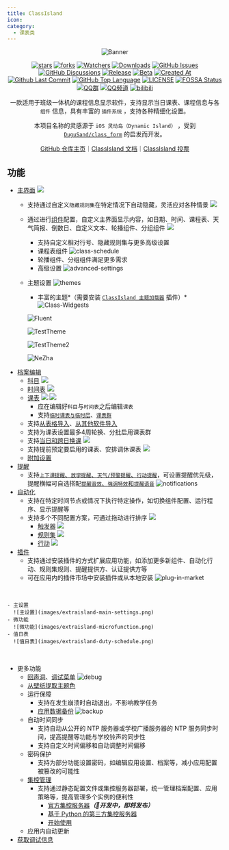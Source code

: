 ```yaml
---
title: ClassIsland
icon: 
category:
  - 课表类
---
```


<div align="center">

![Banner](https://github.com/user-attachments/assets/a815dd7d-8343-4da5-aee4-3f754aa297e4)

[![stars](https://img.shields.io/github/stars/ClassIsland/ClassIsland?label=Stars)](https://github.com/ClassIsland/ClassIsland) [![forks](https://img.shields.io/github/forks/ClassIsland/ClassIsland?label=Forks)](https://github.com/ClassIsland/ClassIsland) [![Watchers](https://img.shields.io/github/watchers/ClassIsland/ClassIsland?style=social)](https://github.com/ClassIsland/ClassIsland/watchers) [![Downloads](https://img.shields.io/github/downloads/ClassIsland/ClassIsland/total?style=social&label=Downloads&logo=github)](https://github.com/ClassIsland/ClassIsland/releases/latest) [![GitHub Issues](https://img.shields.io/github/issues-search/ClassIsland/ClassIsland?query=is%3Aopen&style=flat&logo=github&label=Issues&color=%233fb950)](https://github.com/ClassIsland/ClassIsland/issues) [![GitHub Discussions](https://img.shields.io/github/discussions/ClassIsland/ClassIsland?style=flat&logo=Github&label=Discussions)](https://github.com/ClassIsland/ClassIsland/discussions) [![Release](https://img.shields.io/github/v/release/ClassIsland/ClassIsland?style=flat&color=%233fb950&label=正式版)](https://github.com/ClassIsland/ClassIsland/releases/latest) [![Beta](https://img.shields.io/github/v/release/ClassIsland/ClassIsland?include_prereleases&style=flat&color=orange&label=测试版)](https://github.com/ClassIsland/ClassIsland/releases) [![Created At](https://img.shields.io/github/created-at/ClassIsland/ClassIsland)](https://github.com/ClassIsland/ClassIsland) [![Github Last Commit](https://img.shields.io/github/last-commit/ClassIsland/ClassIsland)](https://github.com/ClassIsland/ClassIsland/commits/master) [![GitHub Top Language](https://img.shields.io/github/languages/top/ClassIsland/ClassIsland)](https://github.com/ClassIsland/ClassIsland) [![LICENSE](https://img.shields.io/badge/License-MIT-red.svg "LICENSE")](https://github.com/ClassIsland/ClassIsland/blob/master/LICENSE.txt) [![FOSSA Status](https://app.fossa.com/api/projects/git%2Bgithub.com%2FHelloWRC%2FClassIsland.svg?type=shield)](https://app.fossa.com/projects/git%2Bgithub.com%2FHelloWRC%2FClassIsland?ref=badge_shield&style=flat) [![QQ群](https://img.shields.io/badge/-QQ%E7%BE%A4%EF%BD%9C958840932-blue?style=flat&logo=QQ)](https://qm.qq.com/q/4NsDQKiAuQ) [![QQ频道](https://img.shields.io/badge/-QQ%E9%A2%91%E9%81%93%EF%BD%9Cclassisland-blue?style=flat&logo=QQ)](https://pd.qq.com/s/7a41knciu) [![bilibili](https://img.shields.io/badge/-UP%E4%B8%BB%EF%BD%9CHelloWRC__dev-%23FB7299?style=flat&logo=bilibili)](https://space.bilibili.com/355897687)

一款适用于班级一体机的课程信息显示软件，支持显示当日课表、课程信息与各 `组件` 信息，具有丰富的 `插件系统` ，支持各种精细化设置。

本项目名称的灵感源于 `iOS 灵动岛（Dynamic Island）` ，受到 [`DuguSand/class_form`](https://github.com/DuguSand/class_form) 的启发而开发。

[GitHub 仓库主页](https://github.com/ClassIsland/ClassIsland)｜[ClassIsland 文档](https://docs.classisland.tech)｜[ClassIsland 投票](https://github.com/ClassIsland/voting/discussions)

<SiteInfo
  name="ClassIsland 官网"
  desc="一款大屏课表显示工具"
  url="https://classisland.tech/"
  logo="https://gh.llkk.cc/https://raw.githubusercontent.com/ClassIsland/ClassIsland/master/ClassIsland/Assets/AppLogo_AppLogo.svg"
  repo="https://github.com/ClassIsland/ClassIsland"
  preview="https://classisland.tech/assets/Banner-Web-24-yoxS6EsL.png"
/>

</div>

<BiliBili bvid="BV12fFoefEGn" />

<BiliBili bvid="BV1AqFYeoEZ6" />

## 功能
- [主界面](https://docs.classisland.tech/app/basic.html#%E4%B8%BB%E7%95%8C%E9%9D%A2)
  <img src="https://classisland.tech/assets/comps-BImMTOwP.png">
  - 支持通过自定义`隐藏规则集`在特定情况下自动隐藏，灵活应对各种情景
    <img src="https://classisland.tech/assets/ruleset-DvDC3p49.png">
  - 通过进行[组件](https://docs.classisland.tech/app/basic.html#%E7%BB%84%E4%BB%B6)配置，自定义主界面显示内容，如日期、时间、课程表、天气简报、倒数日、自定义文本、轮播组件、分组组件
    <img src="https://classisland.tech/assets/comp-settings-CnSSI3ny.png">
    - 支持自定义相对行号、隐藏规则集与更多高级设置
    - 课程表组件
      ![class-schedule](images/class-schedule.png)
    - 轮播组件、分组组件满足更多需求
    - 高级设置
      ![advanced-settings](images/advanced-settings.png)
  - 主题设置
    ![themes](images/themes.png)
    - 丰富的主题*（需要安装 [`ClassIsland 主题加载器`](https://github.com/ClassIsland/ClassIsland.ThemeLoader) 插件）*
    ![Class-Widgests](images/classwidgets.png)
    
    ![Fluent](images/fluent.png)
    
    ![TestTheme](images/testtheme.png)
    
    ![TestTheme2](images/testtheme2.png)
    
    ![NeZha](images/nezha.png)
- [档案编辑](https://docs.classisland.tech/app/profile/)
  - [科目](https://docs.classisland.tech/app/profile/subject.html)
    <img src="https://classisland.tech/assets/4-UASBuuFy.png">
  - [时间表](https://docs.classisland.tech/app/profile/time-layout.html)
    <img src="https://classisland.tech/assets/3-B78pDh2c.png">
  - [课表](https://docs.classisland.tech/app/profile/classplan.html)
    <img src="https://classisland.tech/assets/1-UIMlY11K.png">
    <img src="https://classisland.tech/assets/2-D-hk6KM_.png">
    - 应在编辑好`科目`与`时间表`之后编辑`课表`
    - 支持[`临时课表与临时层`](https://docs.classisland.tech/app/profile/classplan.html#%E4%B8%B4%E6%97%B6%E8%AF%BE%E8%A1%A8%E4%B8%8E%E4%B8%B4%E6%97%B6%E5%B1%82)、[`课表群`](https://docs.classisland.tech/app/profile/classplan.html#%E8%AF%BE%E8%A1%A8%E7%BE%A4)
   - 支持[从表格导入](https://docs.classisland.tech/app/profile/#%E4%BB%8E%E8%A1%A8%E6%A0%BC%E5%AF%BC%E5%85%A5)、[从其他软件导入](https://docs.classisland.tech/app/migrate/)
   - 支持为课表设置最多4周轮换、分批启用课表群
   - 支持[当日和跨日换课](https://docs.classisland.tech/app/profile/classplan.html#%E6%8D%A2%E8%AF%BE)
     <img src="https://classisland.tech/assets/5-Cf_Rqjz-.png">
   - 支持提前预定要启用的课表、安排调休课表
     <img src="https://classisland.tech/assets/6-CIhgwWiW.png">
   - [附加设置](https://docs.classisland.tech/app/profile/attached-settings.html)
- [提醒](https://docs.classisland.tech/app/notifications.html)
  - 支持[`上下课提醒`、`放学提醒`、`天气/预警提醒`、`行动提醒`](https://docs.classisland.tech/app/notifications.html#%E6%8F%90%E9%86%92%E8%AE%BE%E7%BD%AE)，可设置提醒优先级，提醒横幅可自选搭配[`提醒音效`、`强调特效`和`提醒语音`](https://docs.classisland.tech/app/notifications.html#%E5%BC%BA%E8%B0%83%E6%8F%90%E9%86%92)
    ![notifications](notifications.png)
- [自动化](https://docs.classisland.tech/app/automation.html)
  - 支持在特定时间节点或情况下执行特定操作，如切换组件配置、运行程序、显示提醒等
  - 支持多个不同配置方案，可通过拖动进行排序
    <img src="https://classisland.tech/assets/automatic1-itAmfZ_k.png">
    - [触发器](https://docs.classisland.tech/app/automation.html#%E8%A7%A6%E5%8F%91%E5%99%A8)
      <img src="https://docs.classisland.tech/assets/%E8%A7%A6%E5%8F%91%E5%99%A8-BFm_yeqw.png">
    - [规则集](https://docs.classisland.tech/app/automation.html#%E8%87%AA%E5%8A%A8%E5%8C%96-1)
      <img src="https://docs.classisland.tech/assets/%E8%A7%84%E5%88%99%E9%9B%86%E7%A4%BA%E4%BE%8B-CsFLEBwL.png">
    - [行动](https://docs.classisland.tech/app/automation.html#%E8%A7%A6%E5%8F%91%E5%99%A8)
      <img src="https://docs.classisland.tech/assets/%E8%A1%8C%E5%8A%A8%E7%A4%BA%E4%BE%8B-C2elwscy.png">
- [插件](https://github.com/ClassIsland/PluginIndex)
  - 支持通过安装插件的方式扩展应用功能，如添加更多新组件、自动化行动、规则集规则、提醒提供方、认证提供方等
  - 可在应用内的插件市场中安装插件或从本地安装
  ![plug-in-market](images/plug-in-market.png)
  
<VPCard
  style="padding-left: 2rem;"
  logo="https://gh.llkk.cc/https://raw.githubusercontent.com/LiPolymer/ExtraIsland/master/ExtraIsland/icon.png"
  title="ExtraIsland"
  desc="为 ClassIsland 提供多种扩展功能！"
  link="https://github.com/LiPolymer/ExtraIsland"
/>

    - 主设置
      ![主设置](images/extraisland-main-settings.png)
    - 微功能
      ![微功能](images/extraisland-microfunction.png)
    - 值日表
      ![值日表](images/extraisland-duty-schedule.png)

<VPCard
  style="padding-left: 2rem;"
  logo="https://gh.llkk.cc/https://raw.githubusercontent.com/ClassIsland/ClassIsland.ThemeLoader/master/ClassIsland.ThemeLoader/icon.png"
  title="ClassIsland 主题加载器"
  desc="为 ClassIsland 加载自定义主题，个性化您的界面。"
  link="https://github.com/ClassIsland/ClassIsland.ThemeLoader"
/>
<VPCard
  style="padding-left: 2rem;"
  logo="https://gh.llkk.cc/https://raw.githubusercontent.com/denglihong2007/EarthquakeWarningForClassIsLand/master/EarthquakeWarning/icon.png"
  title="地震预警"
  desc="防范于未然，为您争取宝贵避险时间。"
  link="https://github.com/denglihong2007/EarthquakeWarningForClassIsLand"
/>
<VPCard
  style="padding-left: 2rem;"
  logo=""
  title="UIAccess 提权"
  desc="为 ClassIsland 提升 UIAccess 令牌，使 ClassIsland 可以置顶到全屏 UWP 应用和系统界面上。"
  link="https://github.com/HelloWRC/GrantUiAccess"
/>

- 更多功能
  - [回声洞](https://docs.qq.com/sheet/DS3pQdk5IRmZnbmhu)、[调试菜单](https://docs.classisland.tech/app/advanced.html#%E8%B0%83%E8%AF%95%E8%8F%9C%E5%8D%95)
    ![debug](images/debug.png)
  - [从壁纸提取主题色](https://docs.classisland.tech/app/advanced.html#%E4%BB%8E%E5%A3%81%E7%BA%B8%E6%8F%90%E5%8F%96%E4%B8%BB%E9%A2%98%E8%89%B2)
  - 运行保障
    - 支持在发生崩溃时自动退出，不影响教学任务
    - [应用数据备份](https://docs.classisland.tech/app/backup.html)
      ![backup](images/backup.png)
  - 自动时间同步
    - 支持自动从公开的 NTP 服务器或学校广播服务器的 NTP 服务同步时间，提高提醒等功能与学校铃声的同步性
    - 支持自定义时间偏移和自动调整时间偏移
  - 密码保护
    - 支持为部分功能设置密码，如编辑应用设置、档案等，减小应用配置被篡改的可能性
  - [集控管理](https://docs.classisland.tech/management/)
    - 支持通过静态配置文件或集控服务器部署，统一管理档案配置、应用策略等，提高管理多个实例的便利性
      - [官方集控服务器](https://github.com/ClassIsland/ManagementServer)***（🚧开发中，即将发布）***
      - [基于 Python 的第三方集控服务器](https://github.com/kaokao221/ClassIslandManagementServer.py)
      - [开始使用](https://docs.classisland.tech/management/#%E5%BC%80%E5%A7%8B%E4%BD%BF%E7%94%A8)    
  - 应用内自动更新
- [获取调试信息](https://docs.classisland.tech/app/faq/reporting-issue.html)
